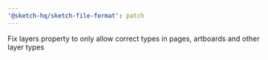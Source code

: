 ```yaml
---
'@sketch-hq/sketch-file-format': patch
---
```


Fix layers property to only allow correct types in pages, artboards and other
layer types
